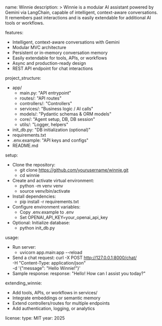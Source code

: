 name: Winnie
description: >
  Winnie is a modular AI assistant powered by Gemini via LangChain,
  capable of intelligent, context-aware conversations. It remembers
  past interactions and is easily extendable for additional AI tools or workflows.

features:
  - Intelligent, context-aware conversations with Gemini
  - Modular MVC architecture
  - Persistent or in-memory conversation memory
  - Easily extendable for tools, APIs, or workflows
  - Async and production-ready design
  - REST API endpoint for chat interactions

project_structure:
  - app/
      - main.py: "API entrypoint"
      - routes/: "API routes"
      - controllers/: "Controllers"
      - services/: "Business logic / AI calls"
      - models/: "Pydantic schemas & ORM models"
      - core/: "Agent setup, DB, DB session"
      - utils/: "Logger, helpers"
  - init_db.py: "DB initialization (optional)"
  - requirements.txt
  - .env.example: "API keys and configs"
  - README.md

setup:
  - Clone the repository:
      - git clone https://github.com/yourusername/winnie.git
      - cd winnie
  - Create and activate virtual environment:
      - python -m venv venv
      - source venv/bin/activate
  - Install dependencies:
      - pip install -r requirements.txt
  - Configure environment variables:
      - Copy .env.example to .env
      - Set OPENAI_API_KEY=your_openai_api_key
  - Optional: Initialize database:
      - python init_db.py

usage:
  - Run server:
      - uvicorn app.main:app --reload
  - Send a chat request:
      curl -X POST http://127.0.0.1:8000/chat/ \
           -H "Content-Type: application/json" \
           -d '{"message": "Hello Winnie!"}'
  - Sample response:
      response: "Hello! How can I assist you today?"

extending_winnie:
  - Add tools, APIs, or workflows in services/
  - Integrate embeddings or semantic memory
  - Extend controllers/routes for multiple endpoints
  - Add authentication, logging, or analytics

license:
  type: MIT
  year: 2025
